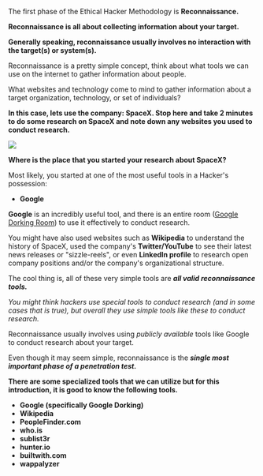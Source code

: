 The first phase of the Ethical Hacker Methodology is **Reconnaissance.**

**Reconnaissance is all about collecting information about your target.**

**Generally speaking, reconnaissance usually involves no interaction with the target(s) or system(s).** 

Reconnaissance is a pretty simple concept, think about what tools we can use on the internet to gather information about people.

What websites and technology come to mind to gather information about a target organization, technology, or set of individuals?

**In this case, lets use the company: SpaceX. Stop here and take 2 minutes to do some research on SpaceX and note down any websites you used to conduct research.**

![](https://www.spacex.com/static/images/share.jpg)

**Where is the place that you started your research about SpaceX?**  

Most likely, you started at one of the most useful tools in a Hacker's possession:

-   **Google**

**Google** is an incredibly useful tool, and there is an entire room ([Google Dorking Room](https://tryhackme.com/room/googledorking)) to use it effectively to conduct research.

You might have also used websites such as **Wikipedia** to understand the history of SpaceX, used the company's **Twitter/YouTube** to see their latest news releases or "sizzle-reels", or even **LinkedIn profile** to research open company positions and/or the company's organizational structure.

The cool thing is, all of these very simple tools are **_all valid reconnaissance tools._**

_You might think hackers use special tools to conduct research (and in some cases that is true), but overall they use simple tools like these to conduct research._

Reconnaissance usually involves using _publicly available_ tools like Google to conduct research about your target.

Even though it may seem simple, reconnaissance is the _**single most important phase of a penetration test.**_

**There are some specialized tools that we can utilize but for this introduction, it is good to know the following tools.** 

-   **Google (specifically Google Dorking)**
-   **Wikipedia**
-   **PeopleFinder.com**
-   **who.is**
-   **sublist3r**
-   **hunter.io**
-   **builtwith.com**
-   **wappalyzer**